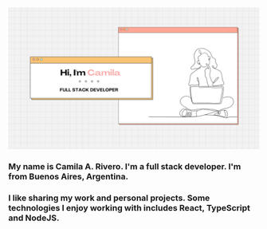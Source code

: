 <img src="https://raw.githubusercontent.com/CamilaAgustinaRivero/CamilaAgustinaRivero/main/Banner.png">
<h3>My name is Camila A. Rivero. I'm a full stack developer. I'm from Buenos Aires, Argentina.</h3>
<h3>I like sharing my work and personal projects. Some technologies I enjoy working with includes React, TypeScript and NodeJS.</h3>
